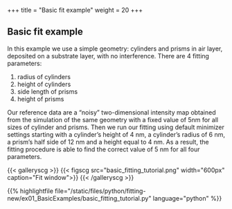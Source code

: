 +++
title = "Basic fit example"
weight = 20
+++

## Basic fit example

In this example we use a simple geometry: cylinders and prisms in air layer, deposited on a substrate layer, with no interference. There are 4 fitting parameters:

1. radius of cylinders
2. height of cylinders
3. side length of prisms
4. height of prisms

Our reference data are a “noisy” two-dimensional intensity map obtained from the simulation of the same geometry with a fixed value of 5nm for all sizes of cylinder and prisms.
Then we run our fitting using default minimizer settings starting with a cylinder’s height of $4$ nm, a cylinder’s radius of $6$ nm, a prism’s half side of $12$ nm and a height equal to $4$ nm. 
As a result, the fitting procedure is able to find the correct value of $5$ nm for all four parameters.

{{< galleryscg >}}
{{< figscg src="basic_fitting_tutorial.png" width="600px" caption="Fit window">}}
{{< /galleryscg >}}

{{% highlightfile file="/static/files/python/fitting-new/ex01_BasicExamples/basic_fitting_tutorial.py" language="python" %}}
